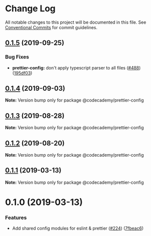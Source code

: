 # Change Log

All notable changes to this project will be documented in this file.
See [Conventional Commits](https://conventionalcommits.org) for commit guidelines.

## [0.1.5](http://github.com/codecademy-engineering/client-modules/packages/prettier-config/compare/@codecademy/prettier-config@0.1.4...@codecademy/prettier-config@0.1.5) (2019-09-25)


### Bug Fixes

* **prettier-config:** don't apply typescript parser to all files ([#488](http://github.com/codecademy-engineering/client-modules/packages/prettier-config/issues/488)) ([195df03](http://github.com/codecademy-engineering/client-modules/packages/prettier-config/commit/195df03))





## [0.1.4](http://github.com/codecademy-engineering/client-modules/packages/prettier-config/compare/@codecademy/prettier-config@0.1.1...@codecademy/prettier-config@0.1.4) (2019-09-03)

**Note:** Version bump only for package @codecademy/prettier-config





## [0.1.3](http://github.com/codecademy-engineering/client-modules/packages/prettier-config/compare/@codecademy/prettier-config@0.1.1...@codecademy/prettier-config@0.1.3) (2019-08-28)

**Note:** Version bump only for package @codecademy/prettier-config





## [0.1.2](http://github.com/codecademy-engineering/client-modules/packages/prettier-config/compare/@codecademy/prettier-config@0.1.1...@codecademy/prettier-config@0.1.2) (2019-08-20)

**Note:** Version bump only for package @codecademy/prettier-config





## [0.1.1](http://github.com/codecademy-engineering/client-modules/packages/prettier-config/compare/@codecademy/prettier-config@0.1.0...@codecademy/prettier-config@0.1.1) (2019-03-13)

**Note:** Version bump only for package @codecademy/prettier-config





# 0.1.0 (2019-03-13)


### Features

* Add shared config modules for eslint & prettier ([#224](http://github.com/codecademy-engineering/client-modules/packages/prettier-config/issues/224)) ([7fbeac6](http://github.com/codecademy-engineering/client-modules/packages/prettier-config/commit/7fbeac6))
